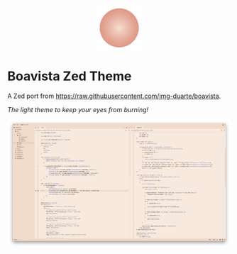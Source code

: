 <p align="center">
  <img src="static/logo.png" width=100/>
</p>

# Boavista Zed Theme

A Zed port from https://raw.githubusercontent.com/jmg-duarte/boavista.

_The light theme to keep your eyes from burning!_

![Rust Screenshot](static/rust_screenshot.png)
